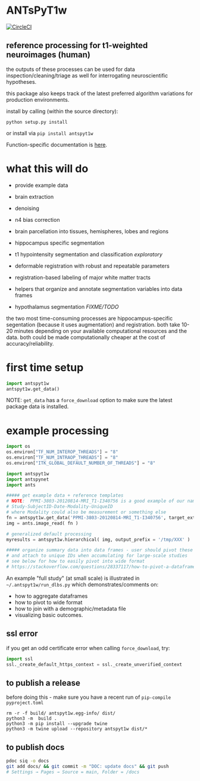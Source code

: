 # ANTsPyT1w

[![CircleCI](https://dl.circleci.com/status-badge/img/gh/stnava/ANTsPyT1w/tree/main.svg?style=svg)](https://dl.circleci.com/status-badge/redirect/gh/stnava/ANTsPyT1w/tree/main)

## reference processing for t1-weighted neuroimages (human)

the outputs of these processes can be used for data inspection/cleaning/triage
as well for interrogating neuroscientific hypotheses.

this package also keeps track of the latest preferred algorithm variations for
production environments.

install by calling (within the source directory):

```
python setup.py install
```

or install via `pip install antspyt1w`

Function-specific documentation is [here](https://antsx.github.io/ANTsPyT1w/antspyt1w/get_data.html).

# what this will do

- provide example data

- brain extraction

- denoising

- n4 bias correction

- brain parcellation into tissues, hemispheres, lobes and regions

- hippocampus specific segmentation

- t1 hypointensity segmentation and classification *exploratory*

- deformable registration with robust and repeatable parameters

- registration-based labeling of major white matter tracts

- helpers that organize and annotate segmentation variables into data frames

- hypothalamus segmentation *FIXME/TODO*


the two most time-consuming processes are hippocampus-specific segentation
(because it uses augmentation) and registration.  both take 10-20 minutes
depending on your available computational resources and the data.  both
could be made computationally cheaper at the cost of accuracy/reliability.

# first time setup

```python
import antspyt1w
antspyt1w.get_data()
```

NOTE: `get_data` has a `force_download` option to make sure the latest
package data is installed.

# example processing

```python
import os
os.environ["TF_NUM_INTEROP_THREADS"] = "8"
os.environ["TF_NUM_INTRAOP_THREADS"] = "8"
os.environ["ITK_GLOBAL_DEFAULT_NUMBER_OF_THREADS"] = "8"

import antspyt1w
import antspynet
import ants

##### get example data + reference templates
# NOTE:  PPMI-3803-20120814-MRI_T1-I340756 is a good example of our naming style
# Study-SubjectID-Date-Modality-UniqueID
# where Modality could also be measurement or something else
fn = antspyt1w.get_data('PPMI-3803-20120814-MRI_T1-I340756', target_extension='.nii.gz' )
img = ants.image_read( fn )

# generalized default processing
myresults = antspyt1w.hierarchical( img, output_prefix = '/tmp/XXX' )

##### organize summary data into data frames - user should pivot these to columns
# and attach to unique IDs when accumulating for large-scale studies
# see below for how to easily pivot into wide format
# https://stackoverflow.com/questions/28337117/how-to-pivot-a-dataframe-in-pandas


```

An example "full study" (at small scale) is illustrated in `~/.antspyt1w/run_dlbs.py`
which demonstrates/comments on:
- how to aggregate dataframes
- how to pivot to wide format
- how to join with a demographic/metadata file
- visualizing basic outcomes.

## ssl error 

if you get an odd certificate error when calling `force_download`, try:

```python
import ssl
ssl._create_default_https_context = ssl._create_unverified_context
```

## to publish a release

before doing this - make sure you have a recent run of `pip-compile pyproject.toml`

```
rm -r -f build/ antspyt1w.egg-info/ dist/
python3 -m  build .
python3 -m pip install --upgrade twine
python3 -m twine upload --repository antspyt1w dist/*
```

## to publish docs

```bash
pdoc siq -o docs
git add docs/ && git commit -m "DOC: update docs" && git push
# Settings → Pages → Source = main, Folder = /docs
```

